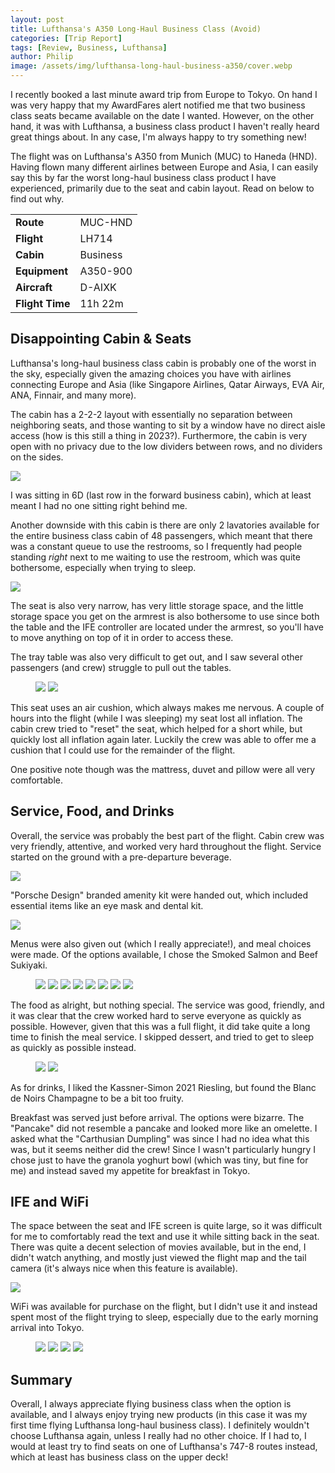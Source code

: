 ```yaml
---
layout: post
title: Lufthansa's A350 Long-Haul Business Class (Avoid)
categories: [Trip Report]
tags: [Review, Business, Lufthansa]
author: Philip
image: /assets/img/lufthansa-long-haul-business-a350/cover.webp
---
```


I recently booked a last minute award trip from Europe to Tokyo. On hand I was very happy that my AwardFares alert notified me that two business class seats became available on the date I wanted. However, on the other hand, it was with Lufthansa, a business class product I haven't really heard great things about. In any case, I'm always happy to try something new!

The flight was on Lufthansa's A350 from Munich (MUC) to Haneda (HND). Having flown many different airlines between Europe and Asia, I can easily say this by far the worst long-haul business class product I have experienced, primarily due to the seat and cabin layout. Read on below to find out why.

<table>
<tr>
  <td><b>Route</b></td>
  <td>MUC-HND</td>
</tr>
<tr>
  <td><b>Flight</b></td>
  <td>LH714</td>
</tr>
<tr>
  <td><b>Cabin</b></td>
  <td>Business</td>
</tr>
<tr>
  <td><b>Equipment</b></td>
  <td>A350-900</td>
</tr>
<tr>
  <td><b>Aircraft</b></td>
  <td>D-AIXK</td>
</tr>
<tr>
  <td><b>Flight Time</b></td>
  <td>11h 22m</td>
</tr>
</table>


## Disappointing Cabin & Seats

Lufthansa's long-haul business class cabin is probably one of the worst in the sky, especially given the amazing choices you have with airlines connecting Europe and Asia (like Singapore Airlines, Qatar Airways, EVA Air, ANA, Finnair, and many more).

The cabin has a 2-2-2 layout with essentially no separation between neighboring seats, and those wanting to sit by a window have no direct aisle access (how is this still a thing in 2023?). Furthermore, the cabin is very open with no privacy due to the low dividers between rows, and no dividers on the sides.

<img src="/assets/img/lufthansa-long-haul-business-a350/seatmap.png" />

I was sitting in 6D (last row in the forward business cabin), which at least meant I had no one sitting right behind me.

Another downside with this cabin is there are only 2 lavatories available for the entire business class cabin of 48 passengers, which meant that there was a constant queue to use the restrooms, so I frequently had people standing *right* next to me waiting to use the restroom, which was quite bothersome, especially when trying to sleep.

<img src="/assets/img/lufthansa-long-haul-business-a350/seat1.webp" />

The seat is also very narrow, has very little storage space, and the little storage space you get on the armrest is also bothersome to use since both the table and the IFE controller are located under the armrest, so you'll have to move anything on top of it in order to access these.

The tray table was also very difficult to get out, and I saw several other passengers (and crew) struggle to pull out the tables.

<figure>
<img src="/assets/img/lufthansa-long-haul-business-a350/seat2.webp" class="half" />
<img src="/assets/img/lufthansa-long-haul-business-a350/seat3.webp" class="half" />
</figure>

This seat uses an air cushion, which always makes me nervous. A couple of hours into the flight (while I was sleeping) my seat lost all inflation. The cabin crew tried to "reset" the seat, which helped for a short while, but quickly lost all inflation again later. Luckily the crew was able to offer me a cushion that I could use for the remainder of the flight.

One positive note though was the mattress, duvet and pillow were all very comfortable.

## Service, Food, and Drinks

Overall, the service was probably the best part of the flight. Cabin crew was very friendly, attentive, and worked very hard throughout the flight. Service started on the ground with a pre-departure beverage.

<img src="/assets/img/lufthansa-long-haul-business-a350/pdb.webp" />

"Porsche Design" branded amenity kit were handed out, which included essential items like an eye mask and dental kit.

<img src="/assets/img/lufthansa-long-haul-business-a350/amenity-kit.webp" />

Menus were also given out (which I really appreciate!), and meal choices were made. Of the options available, I chose the Smoked Salmon and Beef Sukiyaki.

<figure>
<img src="/assets/img/lufthansa-long-haul-business-a350/menu2.webp" class="half" />
<img src="/assets/img/lufthansa-long-haul-business-a350/menu3.webp" class="half" />
<img src="/assets/img/lufthansa-long-haul-business-a350/menu4.webp" class="half" />
<img src="/assets/img/lufthansa-long-haul-business-a350/menu5.webp" class="half" />
<img src="/assets/img/lufthansa-long-haul-business-a350/menu6.webp" class="half" />
<img src="/assets/img/lufthansa-long-haul-business-a350/menu7.webp" class="half" />
<img src="/assets/img/lufthansa-long-haul-business-a350/menu8.webp" class="half" />
<img src="/assets/img/lufthansa-long-haul-business-a350/menu9.webp" class="half" />
</figure>

The food as alright, but nothing special. The service was good, friendly, and it was clear that the crew worked hard to serve everyone as quickly as possible. However, given that this was a full flight, it did take quite a long time to finish the meal service. I skipped dessert, and tried to get to sleep as quickly as possible instead.

<figure>
<img src="/assets/img/lufthansa-long-haul-business-a350/meal1.webp" />
<img src="/assets/img/lufthansa-long-haul-business-a350/meal2.webp" />
</figure>

As for drinks, I liked the Kassner-Simon 2021 Riesling, but found the Blanc de Noirs Champagne to be a bit too fruity.

Breakfast was served just before arrival. The options were bizarre. The "Pancake" did not resemble a pancake and looked more like an omelette. I asked what the "Carthusian Dumpling" was since I had no idea what this was, but it seems neither did the crew! Since I wasn't particularly hungry I chose just to have the granola yoghurt bowl (which was tiny, but fine for me) and instead saved my appetite for breakfast in Tokyo.

## IFE and WiFi

The space between the seat and IFE screen is quite large, so it was difficult for me to comfortably read the text and use it while sitting back in the seat. There was quite a decent selection of movies available, but in the end, I didn't watch anything, and mostly just viewed the flight map and the tail camera (it's always nice when this feature is available).

<img src="/assets/img/lufthansa-long-haul-business-a350/ife.webp" />

WiFi was available for purchase on the flight, but I didn't use it and instead spent most of the flight trying to sleep, especially due to the early morning arrival into Tokyo.

<figure>
<img src="/assets/img/lufthansa-long-haul-business-a350/wifi1.webp" class="half" />
<img src="/assets/img/lufthansa-long-haul-business-a350/wifi2.webp" class="half" />
<img src="/assets/img/lufthansa-long-haul-business-a350/wifi3.webp" class="half" />
<img src="/assets/img/lufthansa-long-haul-business-a350/wifi4.webp" class="half" />
</figure>


## Summary

Overall, I always appreciate flying business class when the option is available, and I always enjoy trying new products (in this case it was my first time flying Lufthansa long-haul business class). I definitely wouldn't choose Lufthansa again, unless I really had no other choice. If I had to, I would at least try to find seats on one of Lufthansa's 747-8 routes instead, which at least has business class on the upper deck!


<script type="application/ld+json">
{
  "@context": "https://schema.org/", 
  "@type": "Product", 
  "name": "Lufthansa A350 Business Class",
  "image": "",
  "description": "Lufthansa A350 Business Class Cabin in 2023 (long-haul)",
  "brand": {
    "@type": "Brand",
    "name": "Lufthansa"
  },
  "aggregateRating": {
    "@type": "AggregateRating",
    "ratingValue": "2",
    "bestRating": "5",
    "worstRating": "1",
    "ratingCount": "1",
    "reviewCount": "1"
  },
  "review": {
    "@type": "Review",
    "name": "Avoid this cabin if you can choose other aircraft",
    "reviewBody": "Lufthansa’s long-haul business class cabin is probably one of the worst in the sky, especially given the amazing choices you have with airlines connecting Europe and Asia (like Singapore Airlines, Qatar Airways, EVA Air, ANA, Finnair, and many more). The cabin has a 2-2-2 layout with essentially no separation between neighboring seats, and those wanting to sit by a window have no direct aisle access (how is this still a thing in 2023?). Furthermore, the cabin is very open with no privacy due to the low dividers between rows, and no dividers on the sides. Another downside with this cabin is there are only 2 lavatories available for the entire business class cabin of 48 passengers, which meant that there was a constant queue to use the restrooms, so I frequently had people standing right next to me waiting to use the restroom, which was quite bothersome, especially when trying to sleep. The seat is also very narrow, has very little storage space, and the little storage space you get on the armrest is also bothersome to use since both the table and the IFE controller are located under the armrest, so you’ll have to move anything on top of it in order to access these. This seat uses an air cushion, which always makes me nervous. A couple of hours into the flight (while I was sleeping) my seat lost all inflation. The cabin crew tried to “reset” the seat, which helped for a short while, but quickly lost all inflation again later. Luckily the crew was able to offer me a cushion that I could use for the remainder of the flight. Overall, the service was probably the best part of the flight. Cabin crew was very friendly, attentive, and worked very hard throughout the flight. Service started on the ground with a pre-departure beverage. Overall, I always appreciate flying business class when the option is available, and I always enjoy trying new products (in this case, it was my first time flying Lufthansa long-haul business class). I definitely wouldn’t choose Lufthansa again unless I really had no other choice. If I had to, I would at least try to find seats on one of Lufthansa’s 747-8 routes instead, which at least has business class on the upper deck!",
    "reviewRating": {
      "@type": "Rating",
      "ratingValue": "2",
      "bestRating": "5",
      "worstRating": "1"
    },
    "datePublished": "2023-07-11",
    "author": {"@type": "Person", "name": "Philip Bergqvist"},
    "publisher": {"@type": "Organization", "name": "AwardFares"}
  }
}
</script>
